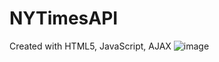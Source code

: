 # NYTimesAPI

Created with HTML5, JavaScript, AJAX
![image](https://cloud.githubusercontent.com/assets/20932574/21534745/5f1e192a-cd39-11e6-945b-969c1bf53c07.png)
